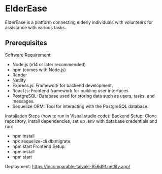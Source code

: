 # ElderEase

ElderEase is a platform connecting elderly individuals with volunteers for assistance with various tasks.

## Prerequisites
Software Requirement:
- Node.js (v14 or later recommended)
- npm (comes with Node.js)
- Render
- Netlify
- Express.js: Framework for backend development.
- React.js: Frontend framework for building user interfaces.
- PostgreSQL: Database used for storing data such as users, tasks, and messages.
- Sequelize ORM: Tool for interacting with the PostgreSQL database.

Installation Steps (how to run in Visual studio code):
Backend Setup:
Clone repository, install dependencies, set up .env with database credentials and run: 
- npm install
- npx sequelize-cli db:migrate
- npm start
Frontend Setup:
- npm install
- npm start

Deployment:
https://incomparable-taiyaki-956d9f.netlify.app/ 
